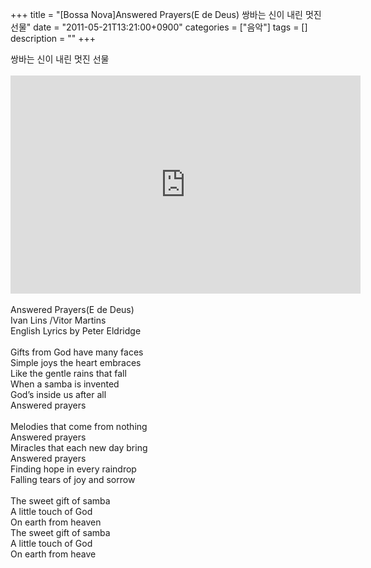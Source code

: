 +++
title = "[Bossa Nova]Answered Prayers(E de Deus) 쌍바는 신이 내린 멋진 선물"
date = "2011-05-21T13:21:00+0900"
categories = ["음악"]
tags = []
description = ""
+++
<span class="copyright_entry" style="display:block;" title="[Bossa Nova]Answered Prayers(E de Deus) 쌍바는 신이 내린 멋진 선물@@**@@http://shed.egloos.com/3653146"></span>
<div>
 쌍바는 신이 내린 멋진 선물
</div>
<br>
<embed src="http://www.youtube.com/v/RrMr3_ZTTDU?fs=1&amp;hl=ko_KR" type="application/x-shockwave-flash" width="560" height="349" allowscriptaccess="always" allowfullscreen="true">
<br>
<br>
<div>
 Answered Prayers(E de Deus)
</div>
<div>
 Ivan Lins /Vitor Martins
</div>
<div>
 English Lyrics by Peter Eldridge
</div>
<div>
 <br>
</div>
<div>
 Gifts from God have many faces
</div>
<div>
 Simple joys the heart embraces
</div>
<div>
 Like the gentle rains that fall
</div>
<div>
 When a samba is invented
</div>
<div>
 God’s inside us after all
</div>
<div>
 Answered prayers
</div>
<div>
 <br>
</div>
<div>
 Melodies that come from nothing
</div>
<div>
 Answered prayers
</div>
<div>
 Miracles that each new day bring
</div>
<div>
 Answered prayers
</div>
<div>
 Finding hope in every raindrop
</div>
<div>
 Falling tears of joy and sorrow
</div>
<div>
 <br>
</div>
<div>
 The sweet gift of samba
</div>
<div>
 A little touch of God
</div>
<div>
 On earth from heaven
</div>
<div>
 The sweet gift of samba
</div>
<div>
 A little touch of God
</div>
<div>
 On earth from heave
</div> 
<!--
       <rdf:RDF xmlns:rdf="http://www.w3.org/1999/02/22-rdf-syntax-ns#"
		    xmlns:dc="http://purl.org/dc/elements/1.1/"
		    xmlns:trackback="http://madskills.com/public/xml/rss/module/trackback/">
       <rdf:Description
	        rdf:about="http://shed.egloos.com/3653146"
	        dc:identifier="http://shed.egloos.com/3653146"
	        dc:title="[Bossa Nova]Answered Prayers(E de Deus) 쌍바는 신이 내린 멋진 선물"
	        trackback:ping="http://shed.egloos.com/tb/3653146"/>
       </rdf:RDF>
       -->

<ul></ul>